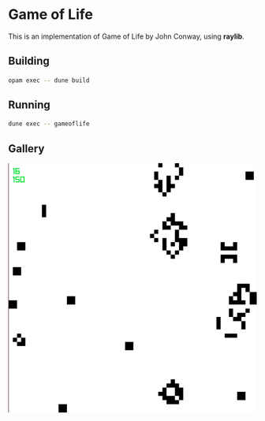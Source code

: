 # Game of Life

This is an implementation of Game of Life by John Conway, using **raylib**.

## Building

```sh
opam exec -- dune build
```

## Running

```sh
dune exec -- gameoflife
```

## Gallery

![GameOfLife](gameoflife-print.png)
